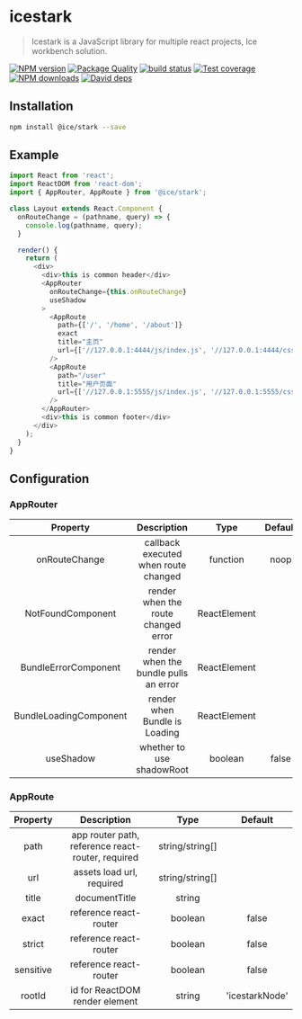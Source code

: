 # icestark

> Icestark is a JavaScript library for multiple react projects, Ice workbench solution.

[![NPM version](https://img.shields.io/npm/v/@ice/stark.svg?style=flat)](https://npmjs.org/package/@ice/stark)
[![Package Quality](https://npm.packagequality.com/shield/@ice%2Fstark.svg)](https://packagequality.com/#?package=@ice/stark)
[![build status](https://img.shields.io/travis/ice-lab/icestark.svg?style=flat-square)](https://travis-ci.org/ice-lab/icestark)
[![Test coverage](https://img.shields.io/codecov/c/github/ice-lab/icestark.svg?style=flat-square)](https://codecov.io/gh/ice-lab/icestark)
[![NPM downloads](http://img.shields.io/npm/dm/@ice/stark.svg?style=flat)](https://npmjs.org/package/@ice/stark)
[![David deps](https://img.shields.io/david/ice-lab/icestark.svg?style=flat-square)](https://david-dm.org/ice-lab/icestark)

## Installation

```bash
npm install @ice/stark --save
```

## Example

```javascript
import React from 'react';
import ReactDOM from 'react-dom';
import { AppRouter, AppRoute } from '@ice/stark';

class Layout extends React.Component {
  onRouteChange = (pathname, query) => {
    console.log(pathname, query);
  }

  render() {
    return (
      <div>
        <div>this is common header</div>
        <AppRouter
          onRouteChange={this.onRouteChange}
          useShadow
        >
          <AppRoute
            path={['/', '/home', '/about']}
            exact
            title="主页"
            url={['//127.0.0.1:4444/js/index.js', '//127.0.0.1:4444/css/index.css']}
          />
          <AppRoute
            path="/user"
            title="用户页面"
            url={['//127.0.0.1:5555/js/index.js', '//127.0.0.1:5555/css/index.css']}
          />
        </AppRouter>
        <div>this is common footer</div>
      </div>
    );
  }
}
```

## Configuration

### AppRouter

|        Property        |              Description              |     Type     | Default |
| :--------------------: | :-----------------------------------: | :----------: | :-----: |
|     onRouteChange      | callback executed when route changed  |   function   |  noop   |
|   NotFoundComponent    |  render when the route changed error  | ReactElement |         |
|  BundleErrorComponent  | render when the bundle pulls an error | ReactElement |         |
| BundleLoadingComponent |     render when Bundle is Loading     | ReactElement |         |
|       useShadow        |       whether to use shadowRoot       |   boolean    |  false  |


### AppRoute

| Property  |                    Description                    |      Type       |    Default     |
| :-------: | :-----------------------------------------------: | :-------------: | :------------: |
|   path    | app router path, reference react-router, required | string/string[] |                |
|    url    |             assets load url, required             | string/string[] |                |
|   title   |                   documentTitle                   |     string      |                |
|   exact   |              reference react-router               |     boolean     |     false      |
|  strict   |              reference react-router               |     boolean     |     false      |
| sensitive |              reference react-router               |     boolean     |     false      |
|  rootId   |          id for ReactDOM render element           |     string      | 'icestarkNode' |

